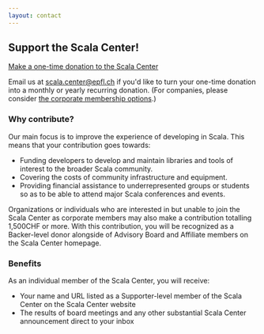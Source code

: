 ```yaml
---
layout: contact
---
```


## Support the Scala Center!

<a target="_blank" class="btn btn-default btn-md btn-block" href="https://donate.stripe.com/fZefZYfMC5Y0cXS9AD">Make a one-time donation to the Scala Center</a>

Email us at [scala.center@epfl.ch](mailto:scala.center@epfl.ch) if you'd like to turn your
one-time donation into a monthly or yearly recurring donation. (For companies, please consider [the corporate membership options](./corporate-membership.html).)

### Why contribute?

Our main focus is to improve the experience of developing in Scala. This means
that your contribution goes towards:

- Funding developers to develop and maintain libraries and tools of interest to the broader Scala community.
- Covering the costs of community infrastructure and equipment.
- Providing financial assistance to underrepresented groups or students so as to be able to attend major Scala conferences and events.

Organizations or individuals who are interested in but unable to join the Scala
Center as corporate members may also make a contribution totalling 1,500CHF or
more. With this contribution, you will be recognized as a Backer-level donor
alongside of Advisory Board and Affiliate members on the Scala Center homepage.


### Benefits

As an individual member of the Scala Center, you will receive:

- Your name and URL listed as a Supporter-level member of the Scala Center on the Scala Center website
- The results of board meetings and any other substantial Scala Center announcement direct to your inbox
